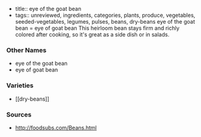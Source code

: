 - title:: eye of the goat bean
- tags:: unreviewed, ingredients, categories, plants, produce, vegetables, seeded-vegetables, legumes, pulses, beans, dry-beans
eye of the goat bean = eye of goat bean This heirloom bean stays firm and richly colored after cooking, so it's great as a side dish or in salads.

### Other Names

* eye of the goat bean
* eye of goat bean

### Varieties

* [[dry-beans]]

### Sources
* http://foodsubs.com/Beans.html

